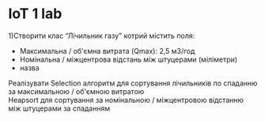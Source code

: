 # IoT 1 lab 
1)Створити клас “Лічильник газу” котрий містить поля:
- Максимальна / об'ємна витрата (Qmax): 2,5 м3/год
- Номінальна / міжцентрова відстань між штуцерами (міліметри)
- назва


Реалізувати Selection алгоритм для сортування лічильників по спаданню за максимальною / об'ємною витратою  
Heapsort для сортування за номінальною / міжцентровою відстанню між штуцерами за спаданням

